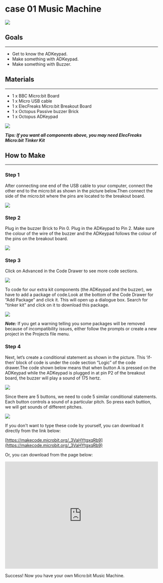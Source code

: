 # case 01 Music Machine 

![](./images/cqLH6Bs.jpg)  

## Goals
---

- Get to know the ADKeypad.
- Make something with ADKeypad.
- Make something with Buzzer.


## Materials
---

- 1 x BBC Micro:bit Board
- 1 x Micro USB cable
- 1 x ElecFreaks Micro:bit Breakout Board
- 1 x Octopus Passive buzzer Brick
- 1 x Octopus ADKeypad

![](./images/BJ5WTuI.jpg)

***Tips: If you want all components above, you may need ElecFreaks Micro:bit Tinker Kit***


## How to Make
---

### Step 1

After connecting one end of the USB cable to your computer, connect the other end to the micro:bit as shown in the picture below.Then connect the side of the micro:bit where the pins are located to the breakout board.

![](./images/DdX7fE9.jpg)

### Step 2

Plug in the buzzer Brick to Pin 0.
Plug in the ADKeypad to Pin 2.
Make sure the colour of the wire of the buzzer and the ADKeypad follows the colour of the pins on the breakout board.
 
![](./images/EhTHEaU.jpg)
 
### Step 3

Click on Advanced in the Code Drawer to see more code sections.

![](./images/8wKkVPE.jpg)

To code for our extra kit components (the ADKeypad and the buzzer), we have to add a package of code.Look at the bottom of the Code Drawer for “Add Package” and click it. This will open up a dialogue box.
Search for "tinker kit" and click on it to download this package.

![](./images/gvuN2rQ.png)

***Note:*** If you get a warning telling you some packages will be removed because of incompatibility issues, either follow the prompts or create a new project in the Projects file menu.


### Step 4

Next, let’s create a conditional statement as shown in the picture. This ‘if-then’ block of code is under the code section “Logic” of the code drawer.The code shown below means that when button A is pressed on the ADKeypad while the ADKeypad is plugged in at pin P2 of the breakout board, the buzzer will play a sound of 175 hertz.

![](./images/5bFh8GO.jpg)
 
Since there are 5 buttons, we need to code 5 similar conditional statements. Each button controls a sound of a particular pitch. So press each buttion, we will get sounds of different pitches.

![](./images/mAvF9Oi.jpg)

If you don't want to type these code by yourself, you can download it directly from the link below:

[https://makecode.microbit.org/_3VaHYtgxqRb9](https://makecode.microbit.org/_3VaHYtgxqRb9)

Or, you can download from the page below:

<div style="position:relative;height:0;padding-bottom:70%;overflow:hidden;"><iframe style="position:absolute;top:0;left:0;width:100%;height:100%;" src="https://makecode.microbit.org/#pub:_3VaHYtgxqRb9" frameborder="0" sandbox="allow-popups allow-forms allow-scripts allow-same-origin"></iframe></div>
  
Success! Now you have your own Micro:bit Music Machine.  
